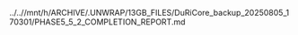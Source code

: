 ../..//mnt/h/ARCHIVE/.UNWRAP/13GB_FILES/DuRiCore_backup_20250805_170301/PHASE5_5_2_COMPLETION_REPORT.md